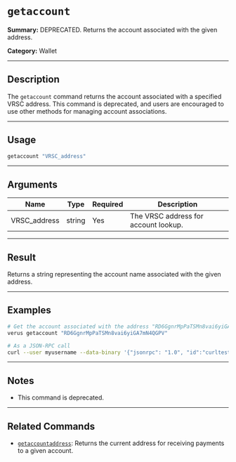 # `getaccount`

**Summary:**
DEPRECATED. Returns the account associated with the given address.

**Category:**
Wallet

---

## Description
The `getaccount` command returns the account associated with a specified VRSC address. This command is deprecated, and users are encouraged to use other methods for managing account associations.

---

## Usage
```bash
getaccount "VRSC_address"
```

---

## Arguments
| Name         | Type   | Required | Description                                                                 |
|--------------|--------|----------|-----------------------------------------------------------------------------|
| VRSC_address | string | Yes      | The VRSC address for account lookup.                                        |

---

## Result
Returns a string representing the account name associated with the given address.

---

## Examples
```bash
# Get the account associated with the address "RD6GgnrMpPaTSMn8vai6yiGA7mN4QGPV"
verus getaccount "RD6GgnrMpPaTSMn8vai6yiGA7mN4QGPV"

# As a JSON-RPC call
curl --user myusername --data-binary '{"jsonrpc": "1.0", "id":"curltest", "method": "getaccount", "params": ["RD6GgnrMpPaTSMn8vai6yiGA7mN4QGPV"] }' -H 'content-type: text/plain;' http://127.0.0.1:27486/
```

---

## Notes
- This command is deprecated.

---

## Related Commands
- [`getaccountaddress`](./getaccountaddress.md): Returns the current address for receiving payments to a given account. 